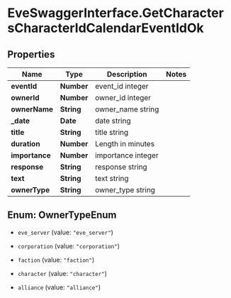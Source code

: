 # EveSwaggerInterface.GetCharactersCharacterIdCalendarEventIdOk

## Properties
Name | Type | Description | Notes
------------ | ------------- | ------------- | -------------
**eventId** | **Number** | event_id integer | 
**ownerId** | **Number** | owner_id integer | 
**ownerName** | **String** | owner_name string | 
**_date** | **Date** | date string | 
**title** | **String** | title string | 
**duration** | **Number** | Length in minutes | 
**importance** | **Number** | importance integer | 
**response** | **String** | response string | 
**text** | **String** | text string | 
**ownerType** | **String** | owner_type string | 


<a name="OwnerTypeEnum"></a>
## Enum: OwnerTypeEnum


* `eve_server` (value: `"eve_server"`)

* `corporation` (value: `"corporation"`)

* `faction` (value: `"faction"`)

* `character` (value: `"character"`)

* `alliance` (value: `"alliance"`)





